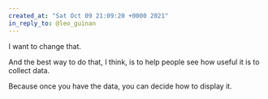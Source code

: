 ```yaml
---
created_at: "Sat Oct 09 21:09:20 +0000 2021"
in_reply_to: @leo_guinan
---
```


I want to change that. 

And the best way to do that, I think, is to help people see how useful it is to collect data.

Because once you have the data, you can decide how to display it.